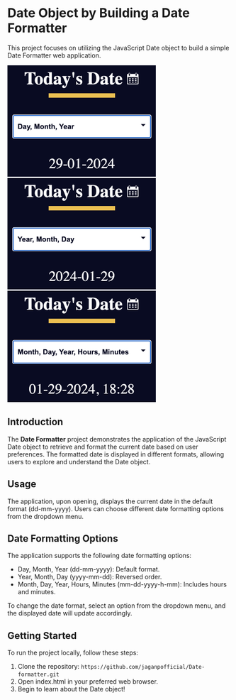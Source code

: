 #  Date Object by Building a Date Formatter

This project focuses on utilizing the JavaScript Date object to build a simple Date Formatter web application.

<img width="335" alt="dd-mm-yyyy" src="./img/day.png">
<img width="335" alt="yyyy-mm-dd" src="./img/year.png">
<img width="335" alt="dd-mm-yyyy, hh:mm" src="./img/time.png">

## Introduction

The **Date Formatter** project demonstrates the application of the JavaScript Date object to retrieve and format the current date based on user preferences. The formatted date is displayed in different formats, allowing users to explore and understand the Date object.

## Usage

The application, upon opening, displays the current date in the default format (dd-mm-yyyy). Users can choose different date formatting options from the dropdown menu.

## Date Formatting Options
The application supports the following date formatting options:

- Day, Month, Year (dd-mm-yyyy): Default format.
- Year, Month, Day (yyyy-mm-dd): Reversed order.
- Month, Day, Year, Hours, Minutes (mm-dd-yyyy-h-mm): Includes hours and minutes.

To change the date format, select an option from the dropdown menu, and the displayed date will update accordingly.

## Getting Started

To run the project locally, follow these steps:

1. Clone the repository: `https://github.com/jaganpofficial/Date-formatter.git`
2. Open index.html in your preferred web browser.
3. Begin to learn about the Date object!
   
